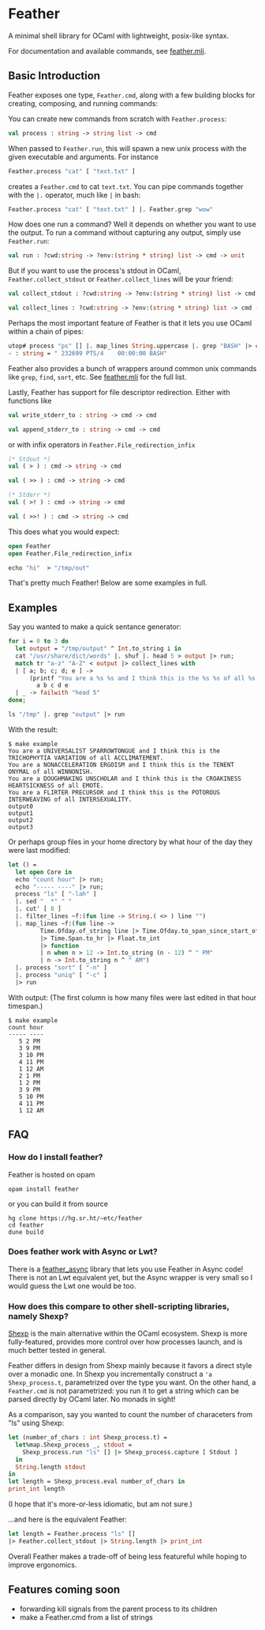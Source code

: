 # Feather

A minimal shell library for OCaml with lightweight, posix-like syntax.

For documentation and available commands, see
[feather.mli](./browse/feather.mli).

## Basic Introduction

Feather exposes one type, `Feather.cmd`, along with a few building
blocks for creating, composing, and running commands:

You can create new commands from scratch with `Feather.process`:

``` ocaml
val process : string -> string list -> cmd
```

When passed to `Feather.run`, this will spawn a new unix process with
the given executable and arguments. For instance

``` ocaml
Feather.process "cat" [ "text.txt" ]
```

creates a `Feather.cmd` to cat `text.txt`. You can pipe commands
together with the `|.` operator, much like `|` in bash:

``` ocaml
Feather.process "cat" [ "text.txt" ] |. Feather.grep "wow"
```

How does one run a command? Well it depends on whether you want to use
the output. To run a command without capturing any output, simply use
`Feather.run`:

``` ocaml
val run : ?cwd:string -> ?env:(string * string) list -> cmd -> unit
```

But if you want to use the process's stdout in OCaml,
`Feather.collect_stdout` or `Feather.collect_lines` will be your friend:

``` ocaml
val collect_stdout : ?cwd:string -> ?env:(string * string) list -> cmd -> string

val collect_lines : ?cwd:string -> ?env:(string * string) list -> cmd -> string list
```

Perhaps the most important feature of Feather is that it lets you use
OCaml within a chain of pipes:

``` ocaml
utop# process "ps" [] |. map_lines String.uppercase |. grep "BASH" |> collect_stdout;;
- : string = " 232699 PTS/4    00:00:00 BASH"
```

Feather also provides a bunch of wrappers around common unix commands
like `grep`, `find`, `sort`, etc. See
[feather.mli](./browse/feather.mli) for the full list.

Lastly, Feather has support for file descriptor redirection. Either with
functions like

``` ocaml
val write_stderr_to : string -> cmd -> cmd

val append_stderr_to : string -> cmd -> cmd
```

or with infix operators in `Feather.File_redirection_infix`

``` ocaml
(* Stdout *)
val ( > ) : cmd -> string -> cmd

val ( >> ) : cmd -> string -> cmd

(* Stderr *)
val ( >! ) : cmd -> string -> cmd

val ( >>! ) : cmd -> string -> cmd
```

This does what you would expect:

``` ocaml
open Feather
open Feather.File_redirection_infix

echo "hi"  > "/tmp/out"
```

That's pretty much Feather! Below are some examples in full.

## Examples

Say you wanted to make a quick sentance generator:

``` ocaml
for i = 0 to 3 do
  let output = "/tmp/output" ^ Int.to_string i in
  cat "/usr/share/dict/words" |. shuf |. head 5 > output |> run;
  match tr "a-z" "A-Z" < output |> collect_lines with
  | [ a; b; c; d; e ] ->
      (printf "You are a %s %s and I think this is the %s %s of all %s.\n")
        a b c d e
  | _ -> failwith "head 5"
done;

ls "/tmp" |. grep "output" |> run
```

With the result:

    $ make example
    You are a UNIVERSALIST SPARROWTONGUE and I think this is the TRICHOPHYTIA VARIATION of all ACCLIMATEMENT.
    You are a NONACCELERATION ERGOISM and I think this is the TENENT ONYMAL of all WINNONISH.
    You are a DOUGHMAKING UNSCHOLAR and I think this is the CROAKINESS HEARTSICKNESS of all EMOTE.
    You are a FLIRTER PRECURSOR and I think this is the POTOROUS INTERWEAVING of all INTERSEXUALITY.
    output0
    output1
    output2
    output3

Or perhaps group files in your home directory by what hour of the day
they were last modified:

<!-- TODO: Come up with a simpler example showcasing this -->

``` ocaml
let () =
  let open Core in
  echo "count hour" |> run;
  echo "----- ----" |> run;
  process "ls" [ "-lah" ]
  |. sed "  *" " "
  |. cut' [ 8 ]
  |. filter_lines ~f:(fun line -> String.( <> ) line "")
  |. map_lines ~f:(fun line ->
         Time.Ofday.of_string line |> Time.Ofday.to_span_since_start_of_day
         |> Time.Span.to_hr |> Float.to_int
         |> function
         | n when n > 12 -> Int.to_string (n - 12) ^ " PM"
         | n -> Int.to_string n ^ " AM")
  |. process "sort" [ "-n" ]
  |. process "uniq" [ "-c" ]
  |> run
```

With output: (The first column is how many files were last edited in
that hour timespan.)

    $ make example
    count hour
    ----- ----
       5 2 PM
       3 9 PM
       3 10 PM
       4 11 PM
       1 12 AM
       2 1 PM
       1 2 PM
       3 9 PM
       5 10 PM
       4 11 PM
       1 12 AM

## FAQ

### How do I install feather?

Feather is hosted on opam

    opam install feather

or you can build it from source

    hg clone https://hg.sr.ht/~etc/feather
    cd feather
    dune build

### Does feather work with Async or Lwt?

There is a [feather\_async](https://hg.sr.ht/~etc/feather_async) library
that lets you use Feather in Async code! There is not an Lwt equivalent
yet, but the Async wrapper is very small so I would guess the Lwt one
would be too.

### How does this compare to other shell-scripting libraries, namely Shexp?

[Shexp](https://github.com/janestreet/shexp) is the main alternative
within the OCaml ecosystem. Shexp is more fully-featured, provides more
control over how processes launch, and is much better tested in general.

Feather differs in design from Shexp mainly because it favors a direct
style over a monadic one. In Shexp you incrementally construct a
`'a Shexp_process.t`, parametrized over the type you want. On the other
hand, a `Feather.cmd` is not parametrized: you run it to get a string
which can be parsed directly by OCaml later. No monads in sight!

As a comparison, say you wanted to count the number of characeters from
"ls" using Shexp:

``` ocaml
let (number_of_chars : int Shexp_process.t) =
  let%map.Shexp_process _, stdout =
    Shexp_process.run "ls" [] |> Shexp_process.capture [ Stdout ]
  in
  String.length stdout
in
let length = Shexp_process.eval number_of_chars in
print_int length
```

(I hope that it's more-or-less idiomatic, but am not sure.)

...and here is the equivalent Feather:

``` ocaml
let length = Feather.process "ls" []
|> Feather.collect_stdout |> String.length |> print_int
```

Overall Feather makes a trade-off of being less featureful while hoping
to improve ergonomics.

## Features coming soon

-   forwarding kill signals from the parent process to its children
-   make a Feather.cmd from a list of strings

